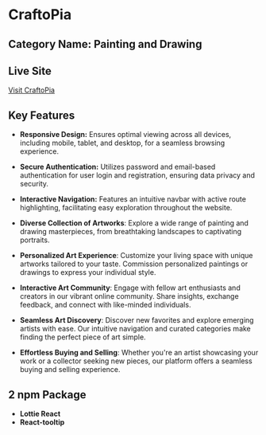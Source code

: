 # CraftoPia

## Category Name: Painting and Drawing

## Live Site
[Visit CraftoPia](https://art-craft-2ddac.web.app)


## Key Features
- **Responsive Design:** Ensures optimal viewing across all devices, including mobile, tablet, and desktop, for a seamless browsing experience.

- **Secure Authentication:** Utilizes password and email-based authentication for user login and registration, ensuring data privacy and security.

- **Interactive Navigation:** Features an intuitive navbar with active route highlighting, facilitating easy exploration throughout the website.

- **Diverse Collection of Artworks**: Explore a wide range of painting and drawing masterpieces, from breathtaking landscapes to captivating portraits.

- **Personalized Art Experience**: Customize your living space with unique artworks tailored to your taste. Commission personalized paintings or drawings to express your individual style.

- **Interactive Art Community**: Engage with fellow art enthusiasts and creators in our vibrant online community. Share insights, exchange feedback, and connect with like-minded individuals.

- **Seamless Art Discovery**: Discover new favorites and explore emerging artists with ease. Our intuitive navigation and curated categories make finding the perfect piece of art simple.

- **Effortless Buying and Selling**: Whether you're an artist showcasing your work or a collector seeking new pieces, our platform offers a seamless buying and selling experience.

## 2 npm Package
- **Lottie React**
- **React-tooltip**
